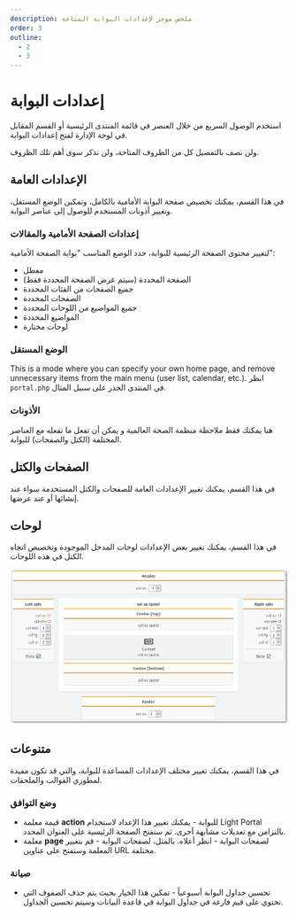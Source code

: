 ```yaml
---
description: ملخص موجز لإعدادات البوابة المتاحة
order: 3
outline:
  - 2
  - 3
---
```


# إعدادات البوابة

استخدم الوصول السريع من خلال العنصر في قائمة المنتدى الرئيسية أو القسم المقابل في لوحة الإدارة لفتح إعدادات البوابة.

ولن نصف بالتفصيل كل من الظروف المتاحة، ولن نذكر سوى أهم تلك الظروف.

## الإعدادات العامة

في هذا القسم، يمكنك تخصيص صفحة البوابة الأمامية بالكامل، وتمكين الوضع المستقل، وتغيير أذونات المستخدم للوصول إلى عناصر البوابة.

### إعدادات الصفحة الأمامية والمقالات

لتغيير محتوى الصفحة الرئيسية للبوابة، حدد الوضع المناسب "بوابة الصفحة الأمامية":

- معطل
- الصفحة المحددة (سيتم عرض الصفحة المحددة فقط)
- جميع الصفحات من الفئات المحددة
- الصفحات المحددة
- جميع المواضيع من اللوحات المحددة
- المواضيع المحددة
- لوحات مختارة

### الوضع المستقل

This is a mode where you can specify your own home page, and remove unnecessary items from the main menu (user list, calendar, etc.). انظر `portal.php` في المنتدى الجذر على سبيل المثال.

### الأذونات

هنا يمكنك فقط ملاحظة منظمة الصحة العالمية و يمكن أن تفعل ما تفعله مع العناصر المختلفة (الكتل والصفحات) للبوابة.

## الصفحات والكتل

في هذا القسم، يمكنك تغيير الإعدادات العامة للصفحات والكتل المستخدمة سواء عند إنشائها أو عند عرضها.

## لوحات

في هذا القسم، يمكنك تغيير بعض الإعدادات لوحات المدخل الموجودة وتخصيص اتجاه الكتل في هذه اللوحات.

![Panels](panels.png)

## متنوعات

في هذا القسم، يمكنك تغيير مختلف الإعدادات المساعدة للبوابة، والتي قد تكون مفيدة لمطوري القوالب والملحقات.

### وضع التوافق

- قيمة معلمة **action** للبوابة - يمكنك تغيير هذا الإعداد لاستخدام Light Portal بالتزامن مع تعديلات مشابهة أخرى. ثم ستفتح الصفحة الرئيسية على العنوان المحدد.
- معلمة **page** لصفحات البوابة - انظر أعلاه. بالمثل، لصفحات البوابة - قم بتغيير المعلمة وستفتح على عناوين URL مختلفة.

### صيانة

- تحسين جداول البوابة أسبوعياً - تمكين هذا الخيار بحيث يتم حذف الصفوف التي تحتوي على قيم فارغة في جداول البوابة في قاعدة البيانات وسيتم تحسين الجداول.
